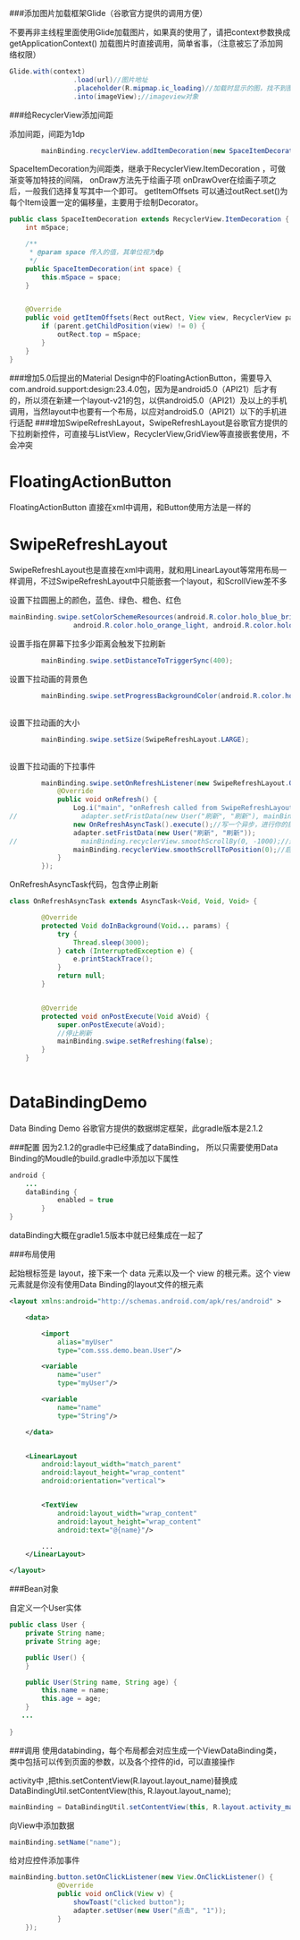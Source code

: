 ###添加图片加载框架Glide（谷歌官方提供的调用方便）

不要再非主线程里面使用Glide加载图片，如果真的使用了，请把context参数换成getApplicationContext()
加载图片时直接调用，简单省事，（注意被忘了添加网络权限）

```java
Glide.with(context)
                .load(url)//图片地址
                .placeholder(R.mipmap.ic_loading)//加载时显示的图，找不到图片时也显示这个
                .into(imageView);//imageview对象

```


###给RecyclerView添加间距  

添加间距，间距为1dp

```java
        mainBinding.recyclerView.addItemDecoration(new SpaceItemDecoration(1));

```

SpaceItemDecoration为间距类，继承于RecyclerView.ItemDecoration ，可做渐变等加特技的间隔，
onDraw方法先于绘画子项
onDrawOver在绘画子项之后，一般我们选择复写其中一个即可。
getItemOffsets 可以通过outRect.set()为每个Item设置一定的偏移量，主要用于绘制Decorator。

```java
public class SpaceItemDecoration extends RecyclerView.ItemDecoration {
    int mSpace;

    /**
     * @param space 传入的值，其单位视为dp
     */
    public SpaceItemDecoration(int space) {
        this.mSpace = space;
    }


    @Override
    public void getItemOffsets(Rect outRect, View view, RecyclerView parent, RecyclerView.State state) {
        if (parent.getChildPosition(view) != 0) {
            outRect.top = mSpace;
        }
    }
}

```


###增加5.0后提出的Material Design中的FloatingActionButton，需要导入com.android.support:design:23.4.0包，因为是android5.0（API21）后才有的，所以须在新建一个layout-v21的包，以供android5.0（API21）及以上的手机调用，当然layout中也要有一个布局，以应对android5.0（API21）以下的手机进行适配
###增加SwipeRefreshLayout，SwipeRefreshLayout是谷歌官方提供的下拉刷新控件，可直接与ListView，RecyclerView,GridView等直接嵌套使用，不会冲突


# FloatingActionButton

FloatingActionButton 直接在xml中调用，和Button使用方法是一样的

# SwipeRefreshLayout
SwipeRefreshLayout也是直接在xml中调用，就和用LinearLayout等常用布局一样调用，不过SwipeRefreshLayout中只能嵌套一个layout，和ScrollView差不多

设置下拉圆圈上的颜色，蓝色、绿色、橙色、红色

```java
mainBinding.swipe.setColorSchemeResources(android.R.color.holo_blue_bright, android.R.color.holo_green_light,
                android.R.color.holo_orange_light, android.R.color.holo_red_light);

```

设置手指在屏幕下拉多少距离会触发下拉刷新

```java
        mainBinding.swipe.setDistanceToTriggerSync(400);

```


设置下拉动画的背景色
```java
        mainBinding.swipe.setProgressBackgroundColor(android.R.color.holo_red_light);
        
```      
  
设置下拉动画的大小
```java
        mainBinding.swipe.setSize(SwipeRefreshLayout.LARGE);
        
```  

设置下拉动画的下拉事件

```java
        mainBinding.swipe.setOnRefreshListener(new SwipeRefreshLayout.OnRefreshListener() {
            @Override
            public void onRefresh() {
                Log.i("main", "onRefresh called from SwipeRefreshLayout");
//                adapter.setFristData(new User("刷新", "刷新"), mainBinding.swipe);
                new OnRefreshAsyncTask().execute();//写一个异步，进行你的操作
                adapter.setFristData(new User("刷新", "刷新"));
//                mainBinding.recyclerView.smoothScrollBy(0, -1000);//通过沿任一轴的像素的规定量动画滚动。（水平，垂直）
                mainBinding.recyclerView.smoothScrollToPosition(0);//启动一个平滑滚动到适配器的位置。
            }
        });

```  

OnRefreshAsyncTask代码，包含停止刷新
```java
class OnRefreshAsyncTask extends AsyncTask<Void, Void, Void> {

        @Override
        protected Void doInBackground(Void... params) {
            try {
                Thread.sleep(3000);
            } catch (InterruptedException e) {
                e.printStackTrace();
            }
            return null;
        }


        @Override
        protected void onPostExecute(Void aVoid) {
            super.onPostExecute(aVoid);
            //停止刷新
            mainBinding.swipe.setRefreshing(false);
        }
    }
    
```

# DataBindingDemo
Data Binding Demo
谷歌官方提供的数据绑定框架，此gradle版本是2.1.2

###配置
因为2.1.2的gradle中已经集成了dataBinding，
所以只需要使用Data Binding的Moudle的build.gradle中添加以下属性

```java
android {
    ...
    dataBinding {
            enabled = true
        }
}

```

dataBinding大概在gradle1.5版本中就已经集成在一起了

###布局使用


起始根标签是 layout，接下来一个 data 元素以及一个 view 的根元素。这个 view 元素就是你没有使用Data Binding的layout文件的根元素

```xml
<layout xmlns:android="http://schemas.android.com/apk/res/android" >

    <data>

        <import
            alias="myUser"
            type="com.sss.demo.bean.User"/>

        <variable
            name="user"
            type="myUser"/>

        <variable
            name="name"
            type="String"/>

    </data>


    <LinearLayout
        android:layout_width="match_parent"
        android:layout_height="wrap_content"
        android:orientation="vertical">


        <TextView
            android:layout_width="wrap_content"
            android:layout_height="wrap_content"
            android:text="@{name}"/>

        ...
    </LinearLayout>

</layout>
```

###Bean对象

自定义一个User实体

```java
public class User {
    private String name;
    private String age;

    public User() {
    }

    public User(String name, String age) {
        this.name = name;
        this.age = age;
    }
   ...
   
}
```


###调用
使用databinding，每个布局都会对应生成一个ViewDataBinding类，
类中包括可以传到页面的参数，以及各个控件的id，可以直接操作

activity中 ,把this.setContentView(R.layout.layout_name)替换成DataBindingUtil.setContentView(this, R.layout.layout_name);

```java
mainBinding = DataBindingUtil.setContentView(this, R.layout.activity_main);

```
向View中添加数据

```java
mainBinding.setName("name");

```

给对应控件添加事件

```java
mainBinding.button.setOnClickListener(new View.OnClickListener() {
            @Override
            public void onClick(View v) {
                showToast("clicked button");
                adapter.setUser(new User("点击", "1"));
            }
    });
    
```
